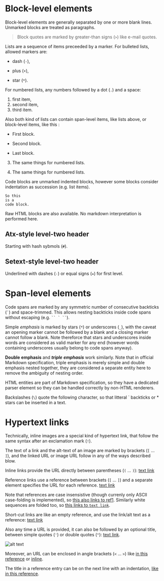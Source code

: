 Block-level elements
====================

Block-level elements are generally separated by one or more blank lines.
Unmarked blocks are treated as paragraphs.

> Block quotes are marked by greater-than signs (`>`)
> like e-mail quotes.

Lists are a sequence of items preceeded by a marker. For bulleted lists,
allowed markers are:

- dash (`-`),
+ plus (`+`),
* star (`*`).

For numbered lists, any numbers followed by a dot (`.`) and a space:

1. first item,
1. second item,
42. third item.

Also both kind of lists can contain span-level items, like lists above,
or block-level items, like this :

* First block.

* Second block.

* Last block.

3. The same things for numbered lists.

2. The same things for numbered lists.

Code blocks are unmarked indented blocks, however some blocks consider
indentation as succession (e.g. list items).

    So this
	is a
    code block.

<div>
  <p>Raw HTML blocks are also available. No markdown interpretation is
performed here.</p>
</div>

<!-- HTML comments are also considered as blocks. -->

## Atx-style level-two header

Starting with hash sybmols (`#`).

Setext-style level-two header
-----------------------------

Underlined with dashes (`-`) or equal signs (`=`) for first level.

# Span-level elements

Code spans are marked by any symmetric number of consecutive backticks
(`` ` ``) and space-trimmed. This allows nesting backticks inside code spans
without escaping (e.g. ``` `` ` `` ```).

Simple *emphasis* is marked by stars (`*`) or underscores (`_`), with the
caveat an opening marker cannot be followed by a blank and a closing marker
cannot follow a blank. Note thereforce that stars and underscores inside
words are considered as valid marker for any end (however words containing
underscores usually belong to code spans anyway).

**Double** __emphasis__ and ***triple*** ___emphasis___ work similarly.
Note that in official Markdown specification, triple emphasis is merely simple
and double emphasis nested together, they are considered a separate entity
here to remove the ambiguity of nesting order.

HTML &#x65;ntities are part of Markdown specification, so they have a
dedicated parser element so they can be handled correctly by non-HTML
renderers.

Backslashes (`\`) quote the following character, so that litteral \` backticks
or \* stars can be inserted in a text.

# Hypertext links

Technically, inline images are a special kind of hypertext link, that follow
the same syntax after an exclamation mark (`!`).

The text of a link and the alt-text of an image are marked by brackets
(`[` … `]`), and the linked URL or image URL follow in any of the ways
described blow.

Inline links provide the URL directly between parentheses (`(` … `)`):
[text link](http://example.com/)

Reference links use a reference between brackets (`[` … `]`) and a separate
element specifies the URL for each reference.
[text link][ref1]

[ref1]: http://example.com/

Note that references are case insensistive (though currenly only ASCII
case-folding is implemented), so [this also links to ref1][REF1]. Similarly
white sequences are folded too, so [this links to `text link`][  TEXT
  LINK  ].

Short-cut links are like an empty reference, and use the link/alt text as a
reference:  [text link][]

[text link]: http://example.com/

Also any time a URL is provided, it can also be followed by an optional
title, between simple quotes (`'`) or double quotes (`"`):
[text link](http://example.com/ "title text").

![alt text](http://example.com/image.png "title text")

Moreover, an URL can be enclosed in angle brackets (`<` … `>`) like
[in this reference][ref2] or [inline](<http://example.com/>).

[ref2]: <http://example.com/>

The title in a reference entry can be on the next line with an indentation,
[like in this reference][ref3].

[ref3]: http://example.com/
	"title text"

